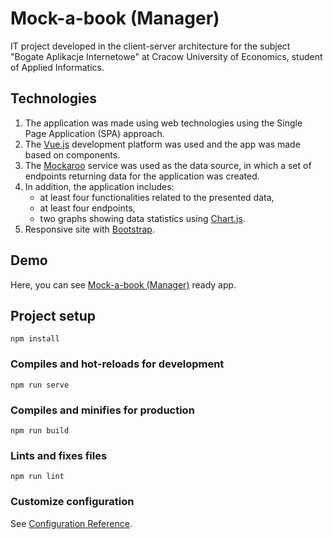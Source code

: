 # Mock-a-book (Manager)
IT project developed in the client-server architecture for the subject "Bogate Aplikacje Internetowe" at Cracow University of Economics, student of Applied Informatics.

## Technologies
1. The application was made using web technologies using the Single Page Application (SPA) approach.
1. The [Vue.js](https://vuejs.org/ "Vue.js") development platform was used and the app was made based on components.
1. The [Mockaroo](https://www.mockaroo.com/ "Mockaroo") service was used as the data source, in which a set of endpoints returning data for the application was created.
1. In addition, the application includes:
	- at least four functionalities related to the presented data, 
	- at least four endpoints,
	- two graphs showing data statistics using [Chart.js](https://www.chartjs.org/ "Chart.js").
1. Responsive site with [Bootstrap](https://getbootstrap.com/ "Bootstrap").

## Demo
Here, you can see [ Mock-a-book (Manager)](https://trybo.github.io/BAI_project/#/ " Mock-a-book (Manager)") ready app.

## Project setup
```
npm install
```

### Compiles and hot-reloads for development
```
npm run serve
```

### Compiles and minifies for production
```
npm run build
```

### Lints and fixes files
```
npm run lint
```

### Customize configuration
See [Configuration Reference](https://cli.vuejs.org/config/).
